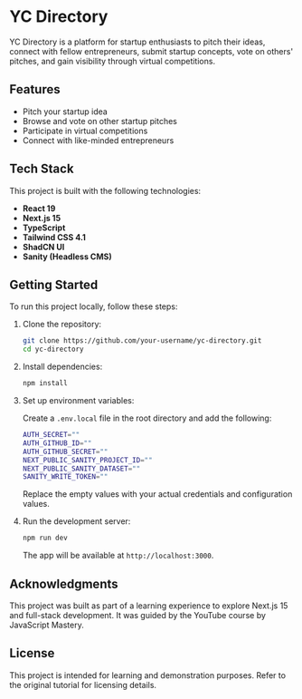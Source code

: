 # YC Directory

YC Directory is a platform for startup enthusiasts to pitch their ideas, connect with fellow entrepreneurs, submit startup concepts, vote on others' pitches, and gain visibility through virtual competitions.

## Features

- Pitch your startup idea
- Browse and vote on other startup pitches
- Participate in virtual competitions
- Connect with like-minded entrepreneurs

## Tech Stack

This project is built with the following technologies:

- **React 19**
- **Next.js 15**
- **TypeScript**
- **Tailwind CSS 4.1**
- **ShadCN UI**
- **Sanity (Headless CMS)**

## Getting Started

To run this project locally, follow these steps:

1. Clone the repository:

   ```bash
   git clone https://github.com/your-username/yc-directory.git
   cd yc-directory
   ```

2. Install dependencies:

   ```bash
   npm install
   ```

3. Set up environment variables:

   Create a `.env.local` file in the root directory and add the following:

   ```bash
   AUTH_SECRET=""
   AUTH_GITHUB_ID=""
   AUTH_GITHUB_SECRET=""
   NEXT_PUBLIC_SANITY_PROJECT_ID=""
   NEXT_PUBLIC_SANITY_DATASET=""
   SANITY_WRITE_TOKEN=""
   ```

   Replace the empty values with your actual credentials and configuration values.

4. Run the development server:

   ```bash
   npm run dev
   ```

   The app will be available at `http://localhost:3000`.

## Acknowledgments

This project was built as part of a learning experience to explore Next.js 15 and full-stack development. It was guided by the YouTube course by JavaScript Mastery.

## License

This project is intended for learning and demonstration purposes. Refer to the original tutorial for licensing details.

